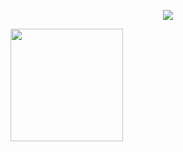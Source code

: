 <p align="center">
<img loading="lazy" src="http://img.shields.io/static/v1?label=STATUS&message=EM%20DESENVOLVIMENTO&color=GREEN&style=for-the-badge"/>
</p>
<div>
    <a href="https://github.com/Weslleylopes93">
    <img height="180em" src="https://github-readme-stats.vercel.app/api?username=aweslleylopes93&show_icons=true&hide=contribs,prs&cache_seconds=86400&theme=catppuccin_mocha">